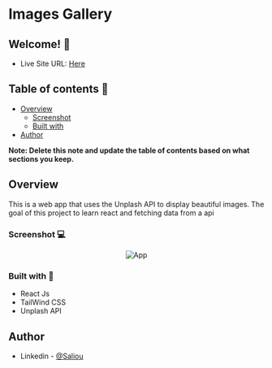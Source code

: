 # Images Gallery

## Welcome! 👋

- Live Site URL: [Here](https://saliou1920.github.io/Images-Gallery/)

## Table of contents 🙂

- [Overview](#overview)
  - [Screenshot](#screenshot)
  - [Built with](#built-with)
- [Author](#author)

**Note: Delete this note and update the table of contents based on what sections you keep.**

## Overview

This is a web app that uses the Unplash API to display beautiful images. The goal of this project to learn react and fetching data from a api

### Screenshot 💻

<p align="center">
  <img src="images/app.png" alt="App"/>
</p>

### Built with 🧰

- React Js
- TailWind CSS
- Unplash API

## Author

- Linkedin - [@Saliou](https://saliou1920.github.io/Images-Gallery/)
